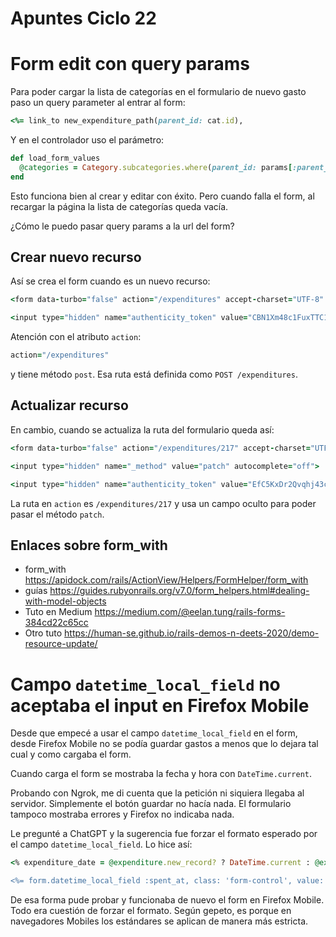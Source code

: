 # Apuntes Ciclo 22

# Form edit con query params

Para poder cargar la lista de categorías en el formulario de nuevo gasto paso un query parameter al entrar al form:
```ruby
<%= link_to new_expenditure_path(parent_id: cat.id),
```

Y en el controlador uso el parámetro:
```ruby
def load_form_values
  @categories = Category.subcategories.where(parent_id: params[:parent_id])
end
```

Esto funciona bien al crear y editar con éxito. Pero cuando falla el form, al recargar la página la lista de categorías queda vacía.

¿Cómo le puedo pasar query params a la url del form?

## Crear nuevo recurso

Así se crea el form cuando es un nuevo recurso:
```ruby
<form data-turbo="false" action="/expenditures" accept-charset="UTF-8" method="post">

<input type="hidden" name="authenticity_token" value="CBN1Xm48c1FuxTTC1SiWoXsvmFLxsns4PY1Y4BRWfbBsN4IjDyJXBiqnH-r1mwY34svdvbuLPwS8QewhE8Q-Mg" autocomplete="off">
```

Atención con el atributo `action`:
```ruby
action="/expenditures"
```

y tiene método `post`. Esa ruta está definida como `POST /expenditures`.

## Actualizar recurso

En cambio, cuando se actualiza la ruta del formulario queda así:
```ruby
<form data-turbo="false" action="/expenditures/217" accept-charset="UTF-8" method="post">

<input type="hidden" name="_method" value="patch" autocomplete="off">

<input type="hidden" name="authenticity_token" value="EfC5KxDr2Qvqhj43cep7uCGinDlXZG6iqOUQMzIpdqk6kzYR7o3i3p74j7oVfQlVp1hFmUL6RokXAUHF36YdKA" autocomplete="off">
```

La ruta en `action` es `/expenditures/217` y usa un campo oculto para poder pasar el método `patch`.

## Enlaces sobre form_with

- form_with https://apidock.com/rails/ActionView/Helpers/FormHelper/form_with
- guías https://guides.rubyonrails.org/v7.0/form_helpers.html#dealing-with-model-objects
- Tuto en Medium https://medium.com/@eelan.tung/rails-forms-384cd22c65cc
- Otro tuto https://human-se.github.io/rails-demos-n-deets-2020/demo-resource-update/

# Campo `datetime_local_field` no aceptaba el input en Firefox Mobile

Desde que empecé a usar el campo `datetime_local_field` en el form, desde Firefox Mobile no se podía guardar gastos a menos que lo dejara tal cual y como cargaba el form.

Cuando carga el form se mostraba la fecha y hora con `DateTime.current`.

Probando con Ngrok, me di cuenta que la petición ni siquiera llegaba al servidor. Simplemente el botón guardar no hacía nada. El formulario tampoco mostraba errores y Firefox no indicaba nada.

Le pregunté a ChatGPT y la sugerencia fue forzar el formato esperado por el campo `datetime_local_field`. Lo hice así:
```ruby
<% expenditure_date = @expenditure.new_record? ? DateTime.current : @expenditure.spent_at %>

<%= form.datetime_local_field :spent_at, class: 'form-control', value: expenditure_date.strftime('%Y-%m-%dT%H:%M') %>
```

De esa forma pude probar y funcionaba de nuevo el form en Firefox Mobile. Todo era cuestión de forzar el formato. Según gepeto, es porque en navegadores Mobiles los estándares se aplican de manera más estricta.